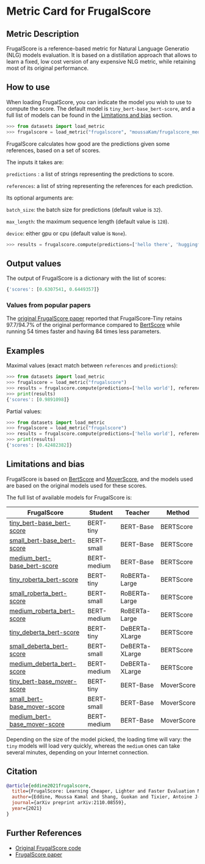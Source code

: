 # Metric Card for FrugalScore


## Metric Description
FrugalScore is a reference-based metric for Natural Language Generatio (NLG) models evaluation. It is based on a distillation approach that allows to learn a fixed, low cost version of any expensive NLG metric, while retaining most of its original performance.

## How to use 

When loading FrugalScore, you can indicate the model you wish to use to compute the score. The default model is `tiny_bert-base_bert-score`, and a full list of models can be found in the [Limitations and bias](#Limitations-and-bias) section.

```python
>>> from datasets import load_metric
>>> frugalscore = load_metric("frugalscore", "moussaKam/frugalscore_medium_bert-base_mover-score")
```

FrugalScore calculates how good are the predictions given some references, based on a set of scores.

The inputs it takes are:

`predictions` : a list of strings representing the predictions to score. 

`references`: a list of string representing the references for each prediction. 

Its optional arguments are:

`batch_size`: the batch size for predictions (default value is `32`).

`max_length`: the maximum sequence length (default value is `128`).

`device`: either gpu or cpu (default value is `None`). 

```python
>>> results = frugalscore.compute(predictions=['hello there', 'huggingface'], references=['hello world', 'hugging face'], batch_size = 16, max_length = 64, device = "gpu")
```

## Output values

The output of FrugalScore is a dictionary with the list of scores:
```python
{'scores': [0.6307541, 0.6449357]}
```

### Values from popular papers
The [original FrugalScore paper](https://arxiv.org/abs/2110.08559) reported that FrugalScore-Tiny retains 97.7/94.7% of the original performance compared to [BertScore](https://huggingface.co/metrics/bertscore) while running 54 times faster and having 84 times less parameters.

## Examples 

Maximal values (exact match between `references` and `predictions`): 

```python
>>> from datasets import load_metric
>>> frugalscore = load_metric("frugalscore")
>>> results = frugalscore.compute(predictions=['hello world'], references=['hello world'])
>>> print(results)
{'scores': [0.9891098]}
```

Partial values: 

```python
>>> from datasets import load_metric
>>> frugalscore = load_metric("frugalscore")
>>> results = frugalscore.compute(predictions=['hello world'], references=['hugging face'])
>>> print(results)
{'scores': [0.42482382]}
```

## Limitations and bias

FrugalScore is based on [BertScore](https://huggingface.co/metrics/bertscore) and [MoverScore](https://arxiv.org/abs/1909.02622), and the models used are based on the original models used for these scores.

The full list of available models for FrugalScore is:

| FrugalScore |   Student   |    Teacher  |  Method     |
| ----------- | ----------- | ----------- | ----------- |
| [tiny_bert-base_bert-score](https://huggingface.co/moussaKam/frugalscore_tiny_bert-base_bert-score)      | BERT-tiny       | BERT-Base | BERTScore |
| [small_bert-base_bert-score](https://huggingface.co/moussaKam/frugalscore_small_bert-base_bert-score)    | BERT-small       | BERT-Base | BERTScore |
| [medium_bert-base_bert-score](https://huggingface.co/moussaKam/frugalscore_medium_bert-base_bert-score)  | BERT-medium     | BERT-Base | BERTScore |
| [tiny_roberta_bert-score](https://huggingface.co/moussaKam/frugalscore_tiny_roberta_bert-score)      | BERT-tiny       | RoBERTa-Large | BERTScore |
| [small_roberta_bert-score](https://huggingface.co/moussaKam/frugalscore_small_roberta_bert-score)    | BERT-small       | RoBERTa-Large | BERTScore |
| [medium_roberta_bert-score](https://huggingface.co/moussaKam/frugalscore_medium_roberta_bert-score)   | BERT-medium  | 	RoBERTa-Large| BERTScore |
| [tiny_deberta_bert-score](https://huggingface.co/moussaKam/frugalscore_tiny_deberta_bert-score)   | BERT-tiny  | DeBERTa-XLarge| BERTScore |
| [small_deberta_bert-score](https://huggingface.co/moussaKam/frugalscore_small_deberta_bert-score)   | BERT-small  | DeBERTa-XLarge | BERTScore |
| [medium_deberta_bert-score](https://huggingface.co/moussaKam/frugalscore_medium_deberta_bert-score)   | BERT-medium  | DeBERTa-XLarge | BERTScore |
| [tiny_bert-base_mover-score](https://huggingface.co/moussaKam/frugalscore_tiny_bert-base_mover-score)   | BERT-tiny | BERT-Base | MoverScore |
| [small_bert-base_mover-score](https://huggingface.co/moussaKam/frugalscore_small_bert-base_mover-score)  | BERT-small  | BERT-Base	 | MoverScore |
| [medium_bert-base_mover-score](https://huggingface.co/moussaKam/frugalscore_medium_bert-base_mover-score)   | BERT-medium  | BERT-Base | MoverScore |

Depending on the size of the model picked, the loading time will vary: the `tiny` models will load very quickly, whereas the `medium` ones can take several minutes, depending on your Internet connection. 

## Citation
```bibtex
@article{eddine2021frugalscore,
  title={FrugalScore: Learning Cheaper, Lighter and Faster Evaluation Metrics for Automatic Text Generation},
  author={Eddine, Moussa Kamal and Shang, Guokan and Tixier, Antoine J-P and Vazirgiannis, Michalis},
  journal={arXiv preprint arXiv:2110.08559},
  year={2021}
}
```

## Further References
- [Original FrugalScore code](https://github.com/moussaKam/FrugalScore)
- [FrugalScore paper](https://arxiv.org/abs/2110.08559) 
